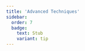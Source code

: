 ```yaml
---
title: 'Advanced Techniques'
sidebar:
  order: 7
  badge:
    text: Stub
    variant: tip
---
```


 